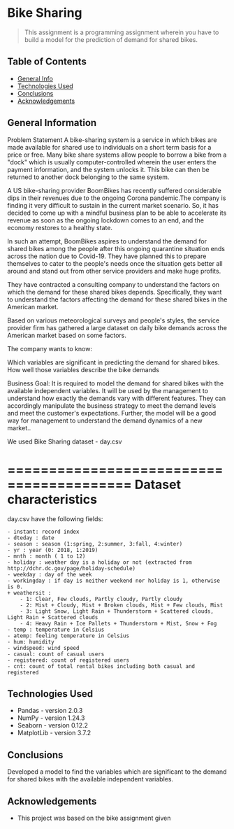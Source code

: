 # Bike Sharing
> This assignment is a programming assignment wherein you have to build a model for the prediction of demand for shared bikes.

## Table of Contents
* [General Info](#general-information)
* [Technologies Used](#technologies-used)
* [Conclusions](#conclusions)
* [Acknowledgements](#acknowledgements)

<!-- You can include any other section that is pertinent to your problem -->

## General Information


Problem Statement
A bike-sharing system is a service in which bikes are made available for shared use to individuals on a short term 
basis for a price or free. Many bike share systems allow people to borrow a bike from a "dock" which is usually 
computer-controlled wherein the user enters the payment information, and the system unlocks it. This bike can then 
be returned to another dock belonging to the same system.


A US bike-sharing provider BoomBikes has recently suffered considerable dips in their revenues due to the ongoing 
Corona pandemic.The company is finding it very difficult to sustain in the current market scenario. So, it has 
decided to come up with a mindful business plan to be able to accelerate its revenue as soon as the ongoing lockdown 
comes to an end, and the economy restores to a healthy state. 


In such an attempt, BoomBikes aspires to understand the demand for shared bikes among the people after this 
ongoing quarantine situation ends across the nation due to Covid-19. They have planned this to prepare themselves 
to cater to the people's needs once the situation gets better all around and stand out from other service providers 
and make huge profits.


They have contracted a consulting company to understand the factors on which the demand for these shared bikes depends. 
Specifically, they want to understand the factors affecting the demand for these shared bikes in the American market. 

Based on various meteorological surveys and people's styles, the service provider firm has gathered a large dataset on 
daily bike demands across the American market based on some factors.

The company wants to know:

Which variables are significant in predicting the demand for shared bikes.
How well those variables describe the bike demands



Business Goal:
It is required to model the demand for shared bikes with the available independent variables. It will be used by the management to understand how exactly the demands vary with different features. They can accordingly manipulate the business strategy to meet the demand levels and meet the customer's expectations. Further, the model will be a good way for management to understand the demand dynamics of a new market.. 

We used Bike Sharing dataset - day.csv

=========================================
Dataset characteristics
=========================================	
day.csv have the following fields:
	
	- instant: record index
	- dteday : date
	- season : season (1:spring, 2:summer, 3:fall, 4:winter)
	- yr : year (0: 2018, 1:2019)
	- mnth : month ( 1 to 12)
	- holiday : weather day is a holiday or not (extracted from http://dchr.dc.gov/page/holiday-schedule)
	- weekday : day of the week
	- workingday : if day is neither weekend nor holiday is 1, otherwise is 0.
	+ weathersit : 
		- 1: Clear, Few clouds, Partly cloudy, Partly cloudy
		- 2: Mist + Cloudy, Mist + Broken clouds, Mist + Few clouds, Mist
		- 3: Light Snow, Light Rain + Thunderstorm + Scattered clouds, Light Rain + Scattered clouds
		- 4: Heavy Rain + Ice Pallets + Thunderstorm + Mist, Snow + Fog
	- temp : temperature in Celsius
	- atemp: feeling temperature in Celsius
	- hum: humidity
	- windspeed: wind speed
	- casual: count of casual users
	- registered: count of registered users
	- cnt: count of total rental bikes including both casual and registered

## Technologies Used
- Pandas - version 2.0.3
- NumPy - version 1.24.3
- Seaborn - version 0.12.2
- MatplotLib - version 3.7.2


## Conclusions
Developed a model to find the variables which are significant to the demand for shared bikes with the available independent variables.


## Acknowledgements
- This project was based on the bike assignment given 

